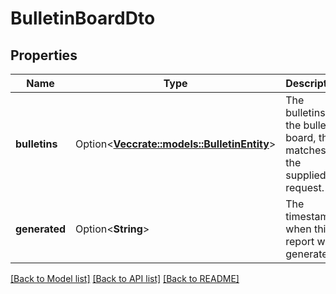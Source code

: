 # BulletinBoardDto

## Properties

Name | Type | Description | Notes
------------ | ------------- | ------------- | -------------
**bulletins** | Option<[**Vec<crate::models::BulletinEntity>**](BulletinEntity.md)> | The bulletins in the bulletin board, that matches the supplied request. | [optional]
**generated** | Option<**String**> | The timestamp when this report was generated. | [optional]

[[Back to Model list]](../README.md#documentation-for-models) [[Back to API list]](../README.md#documentation-for-api-endpoints) [[Back to README]](../README.md)


